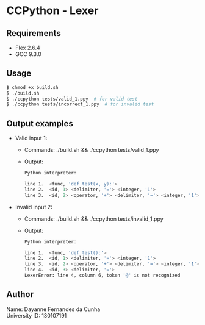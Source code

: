# CCPython - Lexer

## Requirements

- Flex 2.6.4
- GCC 9.3.0

## Usage

```bash
$ chmod +x build.sh
$ ./build.sh
$ ./ccpython tests/valid_1.ppy  # for valid test
$ ./ccpython tests/incorrect_1.ppy  # for invalid test
```

## Output examples

- Valid input 1:
  - Commands: ./build.sh && ./ccpython tests/valid_1.ppy
  - Output: 

    ```bash
    Python interpreter:

    line 1.  <func, 'def test(x, y):'>
    line 2.  <id, 1> <delimiter, '='> <integer, '1'>
    line 3.  <id, 2> <operator, '+'> <delimiter, '='> <integer, '1'>
    ```

- Invalid input 2:
  - Commands: ./build.sh && ./ccpython tests/invalid_1.ppy
  - Output: 

    ```bash
    Python interpreter:

    line 1.  <func, 'def test():'>
    line 2.  <id, 1> <delimiter, '='> <integer, '1'>
    line 3.  <id, 2> <operator, '+'> <delimiter, '='> <integer, '1'>
    line 4.  <id, 3> <delimiter, '='>
    LexerError: line 4, column 6, token '@' is not recognized
    ```

## Author

Name: Dayanne Fernandes da Cunha  
University ID: 130107191